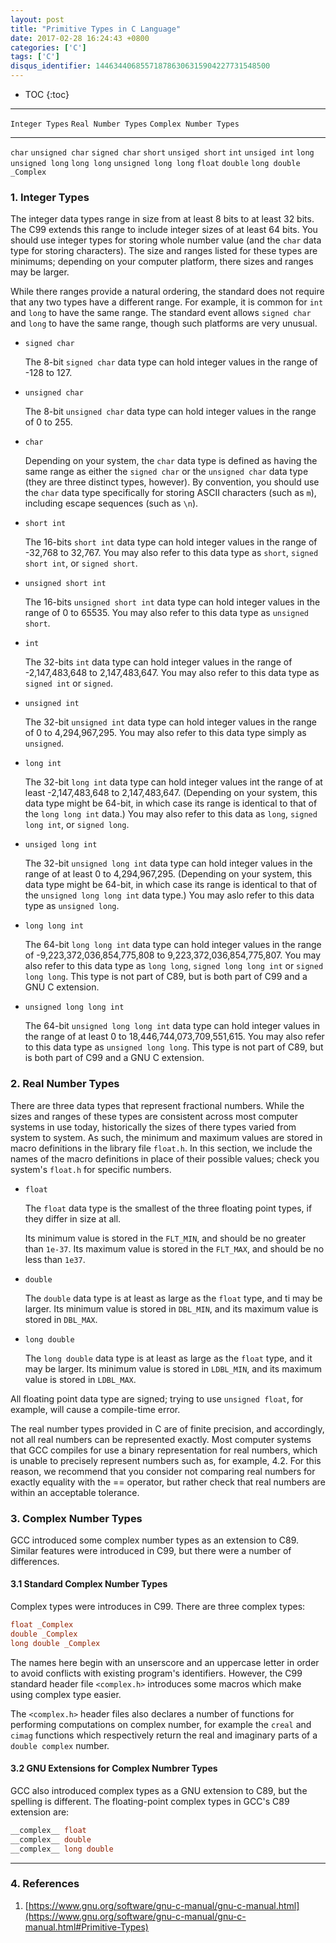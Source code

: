 ```yaml
---
layout: post
title: "Primitive Types in C Language"
date: 2017-02-28 16:24:43 +0800
categories: ['C']
tags: ['C']
disqus_identifier: 144634406855718786306315904227731548500
---
```

* TOC
{:toc}

* * *

`Integer Types` `Real Number Types` `Complex Number Types`

- - -

`char` `unsigned char` `signed char` `short` `unsiged short` `int` `unsiged int` `long` `unsigned long` `long long` `unsigned long long` `float` `double` `long double` `_Complex`

### 1. Integer Types

The integer data types range in size from at least 8 bits to at least 32 bits. The C99 extends this range to include integer sizes of at least 64 bits. You should use integer types for storing whole number value (and the `char` data type for storing characters). The size and ranges listed for these types are minimums; depending on your computer platform, there sizes and ranges may be larger.

While there ranges provide a natural ordering, the standard does not require that any two types have a different range. For example, it is common for `int` and `long` to have the same range. The standard event allows `signed char` and `long` to have the same range, though such platforms are very unusual.

- `signed char`

    The 8-bit `signed char` data type can hold integer values in the range of -128 to 127.

- `unsigned char`

    The 8-bit `unsigned char` data type can hold integer values in the range of 0 to 255.

- `char`

    Depending on your system, the `char` data type is defined as having the same range as either the `signed char` or the `unsigned char` data type (they are three distinct types, however). By convention, you should use the `char` data type specifically for storing ASCII characters (such as `m`), including escape sequences (such as `\n`).

- `short int`

    The 16-bits `short int` data type can hold integer values in the range of -32,768 to 32,767. You may also refer to this data type as `short`, `signed short int`, or `signed short`.

- `unsigned short int`

    The 16-bits `unsigned short int` data type can hold integer values in the range of 0 to 65535. You may also refer to this data type as `unsigned short`.
- `int`

    The 32-bits `int` data type can hold integer values in the range of -2,147,483,648 to 2,147,483,647. You may also refer to this data type as `signed int` or `signed`.

- `unsigned int`

    The 32-bit `unsigned int` data type can hold integer values in the range of 0 to 4,294,967,295. You may also refer to this data type simply as `unsigned`.

- `long int`

    The 32-bit `long int` data type can hold integer values int the range of at least -2,147,483,648 to 2,147,483,647. (Depending on your system, this data type might be 64-bit, in which case its range is identical to that of the `long long int` data.) You may also refer to this data as `long`, `signed long int`, or `signed long`.

- `unsiged long int`

    The 32-bit `unsigned long int` data type can hold integer values in the range of at least 0 to 4,294,967,295. (Depending on your system, this data type might be 64-bit, in which case its range is identical to that of the `unsigned long long int` data type.) You may aslo refer to this data type as `unsigned long`.

- `long long int`

    The 64-bit `long long int` data type can hold integer values in the range of -9,223,372,036,854,775,808 to 9,223,372,036,854,775,807. You may also refer to this data type as `long long`, `signed long long int` or `signed long long`. This type is not part of C89, but is both part of C99 and a GNU C extension.

- `unsigned long long int`

    The 64-bit `unsigned long long int` data type can hold integer values in the range of at least 0 to 18,446,744,073,709,551,615. You may also refer to this data type as `unsigned long long`. This type is not part of C89, but is both part of C99 and a GNU C extension.

### 2. Real Number Types

There are three data types that represent fractional numbers. While the sizes and ranges of these types are consistent across most computer systems in use today, historically the sizes of there types varied from system to system. As such, the minimum and maximum values are stored in macro definitions in the library file `float.h`. In this section, we include the names of the macro definitions in place of their possible values; check you system's `float.h` for specific numbers.

- `float`

    The `float` data type is the smallest of the three floating point types, if they differ in size at all.

    Its minimum value is stored in the `FLT_MIN`, and should be no greater than `1e-37`. Its maximum value is stored in the `FLT_MAX`, and should be no less than `1e37`.

- `double`

    The `double` data type is at least as large as the `float` type, and ti may be larger. Its minimum value is stored in `DBL_MIN`, and its maximum value is stored in `DBL_MAX`.

- `long double`

    The `long double` data type is at least as large as the `float` type, and it may be larger. Its minimum value is stored in `LDBL_MIN`, and its maximum value is stored in `LDBL_MAX`.

All floating point data type are signed; trying to use `unsigned float`, for example, will cause a compile-time error.

The real number types provided in C are of finite precision, and accordingly, not all real numbers can be represented exactly. Most computer systems that GCC compiles for use a binary representation for real numbers, which is unable to precisely represent numbers such as, for example, 4.2. For this reason, we recommend that you consider not comparing real numbers for exactly equality with the == operator, but rather check that real numbers are within an acceptable tolerance.

### 3. Complex Number Types

GCC introduced some complex number types as an extension to C89. Similar features were introduced in C99, but there were a number of differences.

#### 3.1 Standard Complex Number Types

Complex types were introduces in C99. There are three complex types:

```c
float _Complex
double _Complex
long double _Complex
```

The names here begin with an unserscore and an uppercase letter in order to avoid conflicts with existing program's identifiers. However, the C99 standard header file `<complex.h>` introduces some macros which make using complex type easier.

The `<complex.h>` header files also declares a number of functions for performing computations on complex number, for example the `creal` and `cimag` functions which respectively return the real and imaginary parts of a `double complex` number.

#### 3.2 GNU Extensions for Complex Numbrer Types

GCC also introduced complex types as a GNU extension to C89, but the spelling is different. The floating-point complex types in GCC's C89 extension are:

```c
__complex__ float
__complex__ double
__complex__ long double 
```
- - -

### 4. References

1. [https://www.gnu.org/software/gnu-c-manual/gnu-c-manual.html](https://www.gnu.org/software/gnu-c-manual/gnu-c-manual.html#Primitive-Types)
